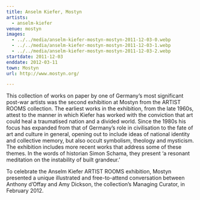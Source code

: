 ```yaml
---
title: Anselm Kiefer, Mostyn
artists:
  - anselm-kiefer
venue: mostyn
images:
  - ../../media/anselm-kiefer-mostyn-mostyn-2011-12-03-0.webp
  - ../../media/anselm-kiefer-mostyn-mostyn-2011-12-03-1.webp
  - ../../media/anselm-kiefer-mostyn-mostyn-2011-12-03-2.webp
startdate: 2011-12-03
enddate: 2012-03-11
town: Mostyn
url: http://www.mostyn.org/

---
```


This collection of works on paper by one of Germany’s most significant post-war artists was the second exhibition at Mostyn from the ARTIST ROOMS collection. The earliest works in the exhibition, from the late 1960s, attest to the manner in which Kiefer has worked with the conviction that art could heal a traumatised nation and a divided world. Since the 1980s his focus has expanded from that of Germany’s role in civilisation to the fate of art and culture in general, opening out to include ideas of national identity and collective memory, but also occult symbolism, theology and mysticism. The exhibition includes more recent works that address some of these themes. In the words of historian Simon Schama, they present ‘a resonant meditation on the instability of built grandeur.’

To celebrate the Anselm Kiefer ARTIST ROOMS exhibition, Mostyn presented a unique illustrated and free-to-attend conversation between Anthony d’Offay and Amy Dickson, the collection’s Managing Curator, in February 2012.